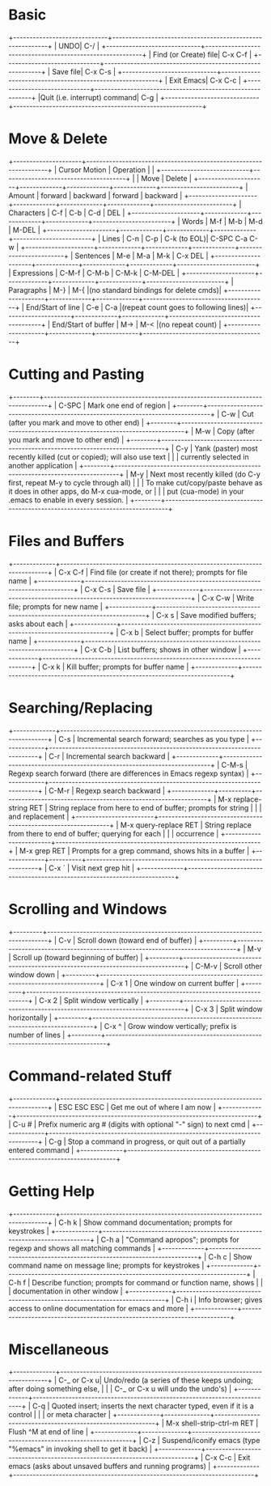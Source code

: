 # Basic

  +-----------------------------+----------------------------------------------------------+
  |                         UNDO| C-/                                                      |
  +-----------------------------+----------------------------------------------------------+
  |        Find (or Create) file| C-x C-f                                                  |
  +-----------------------------+----------------------------------------------------------+
  |                    Save file| C-x C-s                                                  |
  +-----------------------------+----------------------------------------------------------+
  |                   Exit Emacs| C-x C-c                                                  |
  +-----------------------------+----------------------------------------------------------+
  |Quit (i.e. interrupt) command| C-g                                                      |
  +-----------------------------+----------------------------------------------------------+


# Move & Delete

  +---------------------+------------------------------------------------------------------+
  | Cursor Motion       |                        Operation                                 |
  |                     +---------------------------+--------------------------------------+
  |                     |               Move        |          Delete                      |
  +---------------------+-------------+-------------+-------------+------------------------+
  |     Amount          |   forward   |   backward  |   forward   | backward               |
  +---------------------+-------------+-------------+-------------+------------------------+
  | Characters          | C-f         | C-b         | C-d         | DEL                    |
  +---------------------+-------------+-------------+-------------+------------------------+
  | Words               | M-f         | M-b         | M-d         | M-DEL                  |
  +---------------------+-------------+-------------+-------------+------------------------+
  | Lines               | C-n         | C-p         | C-k (to EOL)| C-SPC C-a C-w          |
  +---------------------+-------------+-------------+-------------+------------------------+
  | Sentences           | M-e         | M-a         | M-k         | C-x DEL                |
  +---------------------+-------------+-------------+-------------+------------------------+
  | Expressions         | C-M-f       | C-M-b       | C-M-k       | C-M-DEL                |
  +---------------------+-------------+-------------+-------------+------------------------+
  | Paragraphs          | M-}         | M-{         |(no standard bindings for delete cmds)|
  +---------------------+-------------+-------------+--------------------------------------+
  | End/Start of line   | C-e         | C-a         |(repeat count goes to following lines)|
  +---------------------+-------------+-------------+--------------------------------------+
  | End/Start of buffer | M->         | M-<         |(no repeat count)                     |
  +---------------------+-------------+-------------+--------------------------------------+


# Cutting and Pasting

  +--------+-------------------------------------------------------------------------------+
  | C-SPC  | Mark one end of region                                                        |
  +--------+-------------------------------------------------------------------------------+
  | C-w    | Cut (after you mark and move to other end)                                    |
  +--------+-------------------------------------------------------------------------------+
  | M-w    | Copy (after you mark and move to other end)                                   |
  +--------+-------------------------------------------------------------------------------+
  | C-y    | Yank (paster) most recently killed (cut or copied); will also use text        |
  |        | currently selected in another application                                     |
  +--------+-------------------------------------------------------------------------------+
  | M-y    | Next most recently killed (do C-y first, repeat M-y to cycle through all)     |
  |        | To make cut/copy/paste behave as it does in other apps, do M-x cua-mode, or   |
  |        | put (cua-mode) in your .emacs to enable in every session.                     |
  +--------+-------------------------------------------------------------------------------+


# Files and Buffers

  +-------------+--------------------------------------------------------------------------+
  | C-x C-f     | Find file (or create if not there); prompts for file name                |
  +-------------+--------------------------------------------------------------------------+
  | C-x C-s     | Save file                                                                |
  +-------------+--------------------------------------------------------------------------+
  | C-x C-w     | Write file; prompts for new name                                         |
  +-------------+--------------------------------------------------------------------------+
  | C-x s       | Save modified buffers; asks about each                                   |
  +-------------+--------------------------------------------------------------------------+
  | C-x b       | Select buffer; prompts for buffer name                                   |
  +-------------+--------------------------------------------------------------------------+
  | C-x C-b     | List buffers; shows in other window                                      |
  +-------------+--------------------------------------------------------------------------+
  | C-x k       | Kill buffer; prompts for buffer name                                     |
  +-------------+--------------------------------------------------------------------------+


# Searching/Replacing

  +-------------+--------------------------------------------------------------------------+
  | C-s         | Incremental search forward; searches as you type                         |
  +-------------+--------------------------------------------------------------------------+
  | C-r         | Incremental search backward                                              |
  +-------------+--------------------------------------------------------------------------+
  | C-M-s       | Regexp search forward (there are differences in Emacs regexp syntax)     |
  +-------------+--------------------------------------------------------------------------+
  | C-M-r       | Regexp search backward                                                   |
  +-------------+----------+---------------------------------------------------------------+
  | M-x replace-string RET | String replace from here to end of buffer; prompts for string |
  |                        | and replacement                                               |
  +------------------------+---------------------------------------------------------------+
  | M-x query-replace RET  | String replace from there to end of buffer; querying for each |
  |                        | occurrence                                                    |
  +------------------------+---------------------------------------------------------------+
  | M-x grep RET           | Prompts for a grep command, shows hits in a buffer            |
  +-------------+----------+---------------------------------------------------------------+
  | C-x `       | Visit next grep hit                                                      |
  +-------------+--------------------------------------------------------------------------+


# Scrolling and Windows

  +---------+------------------------------------------------------------------------------+
  | C-v     | Scroll down (toward end of buffer)                                           |
  +---------+------------------------------------------------------------------------------+
  | M-v     | Scroll up (toward beginning of buffer)                                       |
  +---------+------------------------------------------------------------------------------+
  | C-M-v   | Scroll other window down                                                     |
  +---------+------------------------------------------------------------------------------+
  | C-x 1   | One window on current buffer                                                 |
  +---------+------------------------------------------------------------------------------+
  | C-x 2   | Split window vertically                                                      |
  +---------+------------------------------------------------------------------------------+
  | C-x 3   | Split window horizontally                                                    |
  +---------+------------------------------------------------------------------------------+
  | C-x ^   | Grow window vertically; prefix is number of lines                            |
  +---------+------------------------------------------------------------------------------+


# Command-related Stuff

  +-------------+--------------------------------------------------------------------------+
  | ESC ESC ESC | Get me out of where I am now                                             |
  +-------------+--------------------------------------------------------------------------+
  | C-u #       | Prefix numeric arg # (digits with optional "-" sign) to next cmd         |
  +-------------+--------------------------------------------------------------------------+
  | C-g         | Stop a command in progress, or quit out of a partially entered command   |
  +-------------+--------------------------------------------------------------------------+


# Getting Help

  +-------------+--------------------------------------------------------------------------+
  | C-h k       | Show command documentation; prompts for keystrokes                       |
  +-------------+--------------------------------------------------------------------------+
  | C-h a       | "Command apropos"; prompts for regexp and shows all matching commands    |
  +-------------+--------------------------------------------------------------------------+
  | C-h c       | Show command name on message line; prompts for keystrokes                |
  +-------------+--------------------------------------------------------------------------+
  | C-h f       | Describe function; prompts for command or function name, shows           |
  |             | documentation in other window                                            |
  +-------------+--------------------------------------------------------------------------+
  | C-h i       | Info browser; gives access to online documentation for emacs and more    |
  +-------------+--------------------------------------------------------------------------+


# Miscellaneous

  +-------------+--------------------------------------------------------------------------+
  | C-_ or C-x u| Undo/redo (a series of these keeps undoing; after doing something else,  |
  |             | C-_ or C-x u will undo the undo's)                                       |
  +-------------+--------------------------------------------------------------------------+
  | C-q         | Quoted insert; inserts the next character typed, even if it is a control |
  |             | or meta character                                                        |
  +-------------+--------------+-----------------------------------------------------------+
  | M-x shell-strip-ctrl-m RET | Flush ^M at end of line                                   |
  +-------------+--------------+-----------------------------------------------------------+
  | C-z         | Suspend/iconify emacs (type "%emacs" in invoking shell to get it back)   |
  +-------------+--------------------------------------------------------------------------+
  | C-x C-c     | Exit emacs (asks about unsaved buffers and running programs)             |
  +-------------+--------------------------------------------------------------------------+
